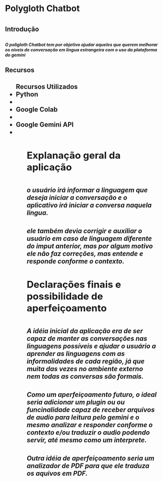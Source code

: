 <h1> Polygloth Chatbot <h1>

<h2> Introdução <h2>
<h5> O poligloth Chatbot tem por objetivo ajudar aqueles que querem melhorar os níveis de conversação em lingua estrangeira com o uso da plataforma do gemini <h5>

<h2> Recursos <h2>
<ul>
Recursos Utilizados
<li> Python <li>
<li> Google Colab <li>
<li> Google Gemini API <li>
<ul>

<h2> Explanação geral da aplicação <h2>
<h5>o usuário irá informar a linguagem que deseja iniciar a conversação e o aplicativo irá iniciar a conversa naquela lingua.<h5>
<h5>ele também devia corrigir e auxiliar o usuário em caso de linguagem diferente do imput anterior, mas por algum motivo ele não faz correções, mas entende e responde conforme o contexto.<h5>

<h2>Declarações finais e possibilidade de aperfeiçoamento<h2>
<h5>A idéia inicial da aplicação era de ser capaz de manter as conversações nas linguagens possíveis e ajudar o usuário a aprender as linguagens com as informalidades de cada região, já que muita das vezes no ambiente externo nem todas as conversas são formais.<h5>
<h5>Como um aperfeiçoamento futuro, o ideal seria adicionar um plugin ou ou funcinalidade capaz de receber arquivos de audio para leitura pelo gemini e o mesmo analizar e responder conforme o contexto e/ou traduzir o audio podendo servir, até mesmo como um interprete. <h5>
<h5>Outra idéia de aperfeiçoamento seria um analizador de PDF para que ele traduza os aquivos em PDF.<h5>
